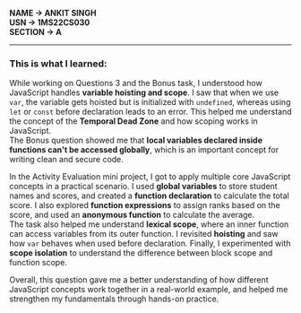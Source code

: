 **NAME  -> ANKIT SINGH**  
**USN   -> 1MS22CS030**  
**SECTION -> A**

---

### This is what I learned:

While working on Questions 3 and the Bonus task, I understood how JavaScript handles **variable hoisting and scope**. I saw that when we use `var`, the variable gets hoisted but is initialized with `undefined`, whereas using `let` or `const` before declaration leads to an error. This helped me understand the concept of the **Temporal Dead Zone** and how scoping works in JavaScript.  
The Bonus question showed me that **local variables declared inside functions can't be accessed globally**, which is an important concept for writing clean and secure code.

In the Activity Evaluation mini project, I got to apply multiple core JavaScript concepts in a practical scenario. I used **global variables** to store student names and scores, and created a **function declaration** to calculate the total score. I also explored **function expressions** to assign ranks based on the score, and used an **anonymous function** to calculate the average.  
The task also helped me understand **lexical scope**, where an inner function can access variables from its outer function. I revisited **hoisting** and saw how `var` behaves when used before declaration. Finally, I experimented with **scope isolation** to understand the difference between block scope and function scope.

Overall, this question gave me a better understanding of how different JavaScript concepts work together in a real-world example, and helped me strengthen my fundamentals through hands-on practice.
